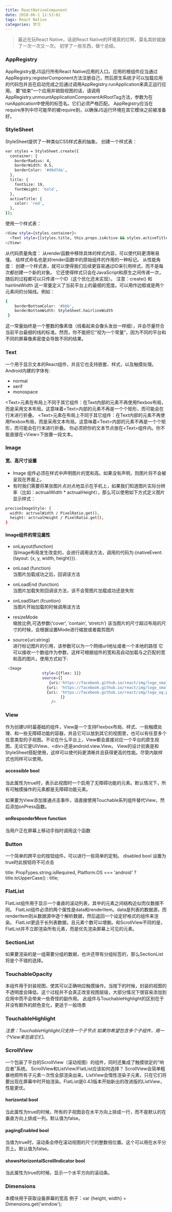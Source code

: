 ```yaml
---
title: ReactNativeComponent
date: 2018-06-1 11:53:02
tags: React Native
categories: 学习
---
```


>最近在玩React Native，话说React Native的环境真的烂啊，莫名其妙就崩了一次一次又一次。
>初学了一些东西，做个总结。
<!--more-->
### AppRegistry
AppRegistry是JS运行所有React Native应用的入口。应用的根组件应当通过AppRegistry.registerComponent方法注册自己，然后原生系统才可以加载应用的代码包并且在启动完成之后通过调用AppRegistry.runApplication来真正运行应用。
要“结束”一个应用并销毁视图的话，请调用AppRegistry.unmountApplicationComponentAtRootTag方法，参数为在runApplication中使用的标签名。它们必须严格匹配。
AppRegistry应当在require序列中尽可能早的被require到，以确保JS运行环境在其它模块之前被准备好。

### StyleSheet
StyleSheet提供了一种类似CSS样式表的抽象。
创建一个样式表：
```bash
var styles = StyleSheet.create({
  container: {
    borderRadius: 4,
    borderWidth: 0.5,
    borderColor: '#d6d7da',
  },
  title: {
    fontSize: 19,
    fontWeight: 'bold',
  },
  activeTitle: {
    color: 'red',
  },
});
```
使用一个样式表：
```bash
<View style={styles.container}>
  <Text style={[styles.title, this.props.isActive && styles.activeTitle]} />
</View>
```
从代码质量角度：
从render函数中移除具体的样式内容，可以使代码更清晰易懂。
给样式命名也是对render函数中的原始组件的作用的一种标记。
从性能角度：
创建一个样式表，就可以使得我们后续更容易通过ID来引用样式，而不是每次都创建一个新的对象。
它还使得样式只会在JavaScript和原生之间传递一次，随后的过程都可以只传递一个ID（这个优化还未实现）。
注意：create() 和 hairlineWidth
这一常量定义了当前平台上的最细的宽度。可以用作边框或是两个元素间的分隔线。例如：

```bash
{
    borderBottomColor: '#bbb',
    borderBottomWidth: StyleSheet.hairlineWidth
 }
```

这一常量始终是一个整数的像素值（线看起来会像头发丝一样细），并会尽量符合当前平台最细的线的标准。然而，你不能把它“视为一个常量”，因为不同的平台和不同的屏幕像素密度会导致不同的结果。

###  Text
一个用于显示文本的React组件，并且它也支持嵌套、样式，以及触摸处理。
Android内建的字体有:
+ normal
+ serif
+ monospace <br>


\<Text>元素在布局上不同于其它组件：在Text内部的元素不再使用flexbox布局，而是采用文本布局。这意味着\<Text>内部的元素不再是一个个矩形，而可能会在行末进行折叠。
\<Text>元素在布局上不同于其它组件：在Text内部的元素不再使用flexbox布局，而是采用文本布局。这意味着\<Text>内部的元素不再是一个个矩形，而可能会在行末进行折叠。
你必须把你的文本节点放在\<Text>组件内。你不能直接在\<View>下放置一段文本。

### Image
#### 宽、高尺寸设置
+ Image 组件必须在样式中声明图片的宽和高。如果没有声明，则图片将不会被呈现在界面上。
+ 有时我们需要将某张图片点对点地显示在手机上，如果我们知道图片实际分辨率（比如：actrualWidth * actrualHeight），那么可以使用如下方式定义图片显示样式：
```bash
preciseImageStyle: {
  width: actrualWidth / PixelRatio.get(),
  height: actrualHeight / PixelRatio.get(),
}
```
#### Image组件的常见属性
+ onLayout(function) <br>
当Image布局发生改变的，会进行调用该方法，调用的代码为:{nativeEvent: {layout: {x, y, width, height}}}.

+ onLoad (function)  <br>
当图片加载成功之后，回调该方法

+ onLoadEnd (function)  <br>
当图片加载失败回调该方法，该不会管图片加载成功还是失败
+ onLoadStart (fcuntion)  <br>
当图片开始加载的时候调用该方法
+ resizeMode  <br>
缩放比例,可选参数(‘cover’, ‘contain’, ‘stretch’) 该当图片的尺寸超过布局的尺寸的时候，会根据设置Mode进行缩放或者裁剪图片
+ source{uri:string}  <br>
进行标记图片的引用，该参数可以为一个网络url地址或者一个本地的路径
它可以接收一个数组作为参数，这样可根据组件的宽和高自动加载与之匹配的宽和高的图片。使用方式如下:
```bash
 <Image
                style={{flex: 1}}
                source={[
                   {uri:'https://facebook.github.io/react/img/logo_small.png', width: 38, height: 38},
                  {uri: 'https://facebook.github.io/react/img/logo_small_2x.png', width: 76, height: 76},
                  {uri: 'https://facebook.github.io/react/img/logo_og.png', width: 400, height: 400}
                        ]}
                    />

```
###  View
作为创建UI时最基础的组件，View是一个支持Flexbox布局、样式、一些触摸处理、和一些无障碍功能的容器，并且它可以放到其它的视图里，也可以有任意多个任意类型的子视图。不论在什么平台上，View都会直接对应一个平台的原生视图，无论它是UIView、\<div>还是android.view.View。
View的设计初衷是和StyleSheet搭配使用，这样可以使代码更清晰并且获得更高的性能。尽管内联样式也同样可以使用。

#### accessible bool
当此属性为true时，表示此视图时一个启用了无障碍功能的元素。默认情况下，所有可触摸操作的元素都是无障碍功能元素。

如果要为View添加普通点击事件，请直接使用Touchable系列组件替代View，然后添加onPress函数。
#### onResponderMove function
当用户正在屏幕上移动手指时调用这个函数

### Button
一个简单的跨平台的按钮组件。可以进行一些简单的定制。
disabled bool
设置为true时此按钮将不可点击

 title: PropTypes.string.isRequired,
Platform.OS === 'android' ? title.toUpperCase() : title;

### FlatList
FlatList组件用于显示一个垂直的滚动列表，其中的元素之间结构近似而仅数据不同。
FlatList组件必须的两个属性是data和renderItem。data是列表的数据源，而renderItem则从数据源中逐个解析数据，然后返回一个设定好格式的组件来渲染。
FlatList更适于长列表数据，且元素个数可以增删。和ScrollView不同的是，FlatList并不立即渲染所有元素，而是优先渲染屏幕上可见的元素。

### SectionList
如果要渲染的是一组需要分组的数据，也许还带有分组标签的，那么SectionList将是个不错的选择。

### TouchableOpacity
本组件用于封装视图，使其可以正确响应触摸操作。当按下的时候，封装的视图的不透明度会降低。这个过程并不会真正改变视图层级，大部分情况下很容易添加到应用中而不会带来一些奇怪的副作用。
此组件与TouchableHighlight的区别在于并没有额外的颜色变化，更适于一般场景
### TouchableHighlight
<em>注意：TouchableHighlight只支持一个子节点
如果你希望包含多个子组件，用一个View来包装它们。</em>
### ScrollView
一个包装了平台的ScrollView（滚动视图）的组件，同时还集成了触摸锁定的“响应者”系统。
ScrollView和ListView/FlatList应该如何选择？
ScrollView会简单粗暴地把所有子元素一次性全部渲染出来。ListView会惰性渲染子元素，只在它们将要出现在屏幕中时开始渲染。FlatList是0.43版本开始新出的改进版的ListView，性能更优。
#### horizontal bool
当此属性为true的时候，所有的子视图会在水平方向上排成一行，而不是默认的在垂直方向上排成一列。默认值为false。
#### pagingEnabled bool
当值为true时，滚动条会停在滚动视图的尺寸的整数倍位置。这个可以用在水平分页上。默认值为false。
#### showsHorizontalScrollIndicator bool #
当此属性为true的时候，显示一个水平方向的滚动条。
### Dimensions
本模块用于获取设备屏幕的宽高
例子：var {height, width} = Dimensions.get('window');
